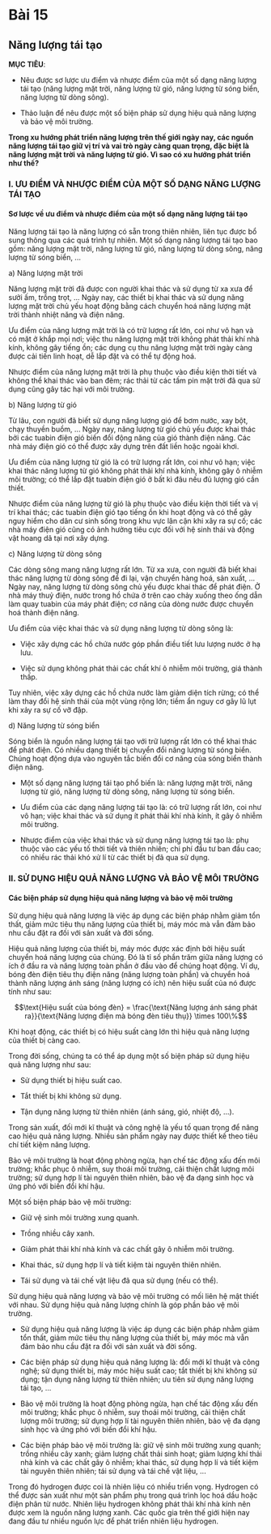 # Bài 15
## Năng lượng tái tạo

**MỤC TIÊU**:

*   Nêu được sơ lược ưu điểm và nhược điểm của một số dạng năng lượng tái tạo (năng lượng mặt trời, năng lượng từ gió, năng lượng từ sóng biển, năng lượng từ dòng sông).

*   Thảo luận để nêu được một số biện pháp sử dụng hiệu quả năng lượng và bảo vệ môi trường.

**Trong xu hướng phát triển năng lượng trên thế giới ngày nay, các nguồn năng lượng tái tạo giữ vị trí và vai trò ngày càng quan trọng, đặc biệt là năng lượng mặt trời và năng lượng từ gió. Vì sao có xu hướng phát triển như thế?**

### I. ƯU ĐIỂM VÀ NHƯỢC ĐIỂM CỦA MỘT SỐ DẠNG NĂNG LƯỢNG TÁI TẠO

#### Sơ lược về ưu điểm và nhược điểm của một số dạng năng lượng tái tạo

Năng lượng tái tạo là năng lượng có sẵn trong thiên nhiên, liên tục được bổ sung thông qua các quá trình tự nhiên. Một số dạng năng lượng tái tạo bao gồm: năng lượng mặt trời, năng lượng từ gió, năng lượng từ dòng sông, năng lượng từ sóng biển, ...

a) Năng lượng mặt trời

Năng lượng mặt trời đã được con người khai thác và sử dụng từ xa xưa để sưởi ấm, trồng trọt, ... Ngày nay, các thiết bị khai thác và sử dụng năng lượng mặt trời chủ yếu hoạt động bằng cách chuyển hoá năng lượng mặt trời thành nhiệt năng và điện năng.

Ưu điểm của năng lượng mặt trời là có trữ lượng rất lớn, coi như vô hạn và có mặt ở khắp mọi nơi; việc thu năng lượng mặt trời không phát thải khí nhà kính, không gây tiếng ồn; các dụng cụ thu năng lượng mặt trời ngày càng được cải tiến linh hoạt, dễ lắp đặt và có thể tự động hoá.

Nhược điểm của năng lượng mặt trời là phụ thuộc vào điều kiện thời tiết và không thể khai thác vào ban đêm; rác thải từ các tấm pin mặt trời đã qua sử dụng cũng gây tác hại với môi trường.

b) Năng lượng từ gió

Từ lâu, con người đã biết sử dụng năng lượng gió để bơm nước, xay bột, chạy thuyền buồm, ... Ngày nay, năng lượng từ gió chủ yếu được khai thác bởi các tuabin điện gió biến đổi động năng của gió thành điện năng. Các nhà máy điện gió có thể được xây dựng trên đất liền hoặc ngoài khơi.

Ưu điểm của năng lượng từ gió là có trữ lượng rất lớn, coi như vô hạn; việc khai thác năng lượng từ gió không phát thải khí nhà kính, không gây ô nhiễm môi trường; có thể lắp đặt tuabin điện gió ở bất kì đâu nếu đủ lượng gió cần thiết.

Nhược điểm của năng lượng từ gió là phụ thuộc vào điều kiện thời tiết và vị trí khai thác; các tuabin điện gió tạo tiếng ồn khi hoạt động và có thể gây nguy hiểm cho dân cư sinh sống trong khu vực lân cận khi xây ra sự cố; các nhà máy điện gió cũng có ảnh hưởng tiêu cực đối với hệ sinh thái và động vật hoang dã tại nơi xây dựng.

c) Năng lượng từ dòng sông

Các dòng sông mang năng lượng rất lớn. Từ xa xưa, con người đã biết khai thác năng lượng từ dòng sông để đi lại, vận chuyển hàng hoá, sản xuất, ... Ngày nay, năng lượng từ dòng sông chủ yếu được khai thác để phát điện. Ở nhà máy thuỷ điện, nước trong hồ chứa ở trên cao chảy xuống theo ống dẫn làm quay tuabin của máy phát điện; cơ năng của dòng nước được chuyển hoá thành điện năng.

Ưu điểm của việc khai thác và sử dụng năng lượng từ dòng sông là:

*   Việc xây dựng các hồ chứa nước góp phần điều tiết lưu lượng nước ở hạ lưu.

*   Việc sử dụng không phát thải các chất khí ô nhiễm môi trường, giá thành thấp.

Tuy nhiên, việc xây dựng các hồ chứa nước làm giảm diện tích rừng; có thể làm thay đổi hệ sinh thái của một vùng rộng lớn; tiềm ẩn nguy cơ gây lũ lụt khi xảy ra sự cố vỡ đập.

d) Năng lượng từ sóng biển

Sóng biển là nguồn năng lượng tái tạo với trữ lượng rất lớn có thể khai thác để phát điện. Có nhiều dạng thiết bị chuyển đổi năng lượng từ sóng biển. Chúng hoạt động dựa vào nguyên tắc biến đổi cơ năng của sóng biển thành điện năng.

*   Một số dạng năng lượng tái tạo phổ biến là: năng lượng mặt trời, năng lượng từ gió, năng lượng từ dòng sông, năng lượng từ sóng biển.

*   Ưu điểm của các dạng năng lượng tái tạo là: có trữ lượng rất lớn, coi như vô hạn; việc khai thác và sử dụng ít phát thải khí nhà kính, ít gây ô nhiễm môi trường.

*   Nhược điểm của việc khai thác và sử dụng năng lượng tái tạo là: phụ thuộc vào các yếu tố thời tiết và thiên nhiên; chi phí đầu tư ban đầu cao; có nhiều rác thải khó xử lí từ các thiết bị đã qua sử dụng.

### II. SỬ DỤNG HIỆU QUẢ NĂNG LƯỢNG VÀ BẢO VỆ MÔI TRƯỜNG

#### Các biện pháp sử dụng hiệu quả năng lượng và bảo vệ môi trường

Sử dụng hiệu quả năng lượng là việc áp dụng các biện pháp nhằm giảm tổn thất, giảm mức tiêu thụ năng lượng của thiết bị, máy móc mà vẫn đảm bảo nhu cầu đặt ra đối với sản xuất và đời sống.

Hiệu quả năng lượng của thiết bị, máy móc được xác định bởi hiệu suất chuyển hoá năng lượng của chúng. Đó là tỉ số phần trăm giữa năng lượng có ích ở đầu ra và năng lượng toàn phần ở đầu vào để chúng hoạt động. Ví dụ, bóng đèn điện tiêu thụ điện năng (năng lượng toàn phần) và chuyển hoá thành năng lượng ánh sáng (năng lượng có ích) nên hiệu suất của nó được tính như sau:

$$\text{Hiệu suất của bóng đèn} = \frac{\text{Năng lượng ánh sáng phát ra}}{\text{Năng lượng điện mà bóng đèn tiêu thụ}} \times 100\%$$

Khi hoạt động, các thiết bị có hiệu suất càng lớn thì hiệu quả năng lượng của thiết bị càng cao.

Trong đời sống, chúng ta có thể áp dụng một số biện pháp sử dụng hiệu quả năng lượng như sau:

*   Sử dụng thiết bị hiệu suất cao.

*   Tắt thiết bị khi không sử dụng.

*   Tận dụng năng lượng từ thiên nhiên (ánh sáng, gió, nhiệt độ, ...).

Trong sản xuất, đối mới kĩ thuật và công nghệ là yếu tố quan trọng để nâng cao hiệu quả năng lượng. Nhiều sản phẩm ngày nay được thiết kế theo tiêu chí tiết kiệm năng lượng.

Bảo vệ môi trường là hoạt động phòng ngừa, hạn chế tác động xấu đến môi trường; khắc phục ô nhiễm, suy thoái môi trường, cải thiện chất lượng môi trường; sử dụng hợp lí tài nguyên thiên nhiên, bảo vệ đa dạng sinh học và ứng phó với biến đổi khí hậu.

Một số biện pháp bảo vệ môi trường:

*   Giữ vệ sinh môi trường xung quanh.

*   Trồng nhiều cây xanh.

*   Giảm phát thải khí nhà kính và các chất gây ô nhiễm môi trường.

*   Khai thác, sử dụng hợp lí và tiết kiệm tài nguyên thiên nhiên.

*   Tái sử dụng và tái chế vật liệu đã qua sử dụng (nếu có thể).

Sử dụng hiệu quả năng lượng và bảo vệ môi trường có mối liên hệ mật thiết với nhau. Sử dụng hiệu quả năng lượng chính là góp phần bảo vệ môi trường.

*   Sử dụng hiệu quả năng lượng là việc áp dụng các biện pháp nhằm giảm tổn thất, giảm mức tiêu thụ năng lượng của thiết bị, máy móc mà vẫn đảm bảo nhu cầu đặt ra đối với sản xuất và đời sống.

*   Các biện pháp sử dụng hiệu quả năng lượng là: đổi mới kĩ thuật và công nghệ; sử dụng thiết bị, máy móc hiệu suất cao; tắt thiết bị khi không sử dụng; tận dụng năng lượng từ thiên nhiên; ưu tiên sử dụng năng lượng tái tạo, ...

*   Bảo vệ môi trường là hoạt động phòng ngừa, hạn chế tác động xấu đến môi trường; khắc phục ô nhiễm, suy thoái môi trường, cải thiện chất lượng môi trường; sử dụng hợp lí tài nguyên thiên nhiên, bảo vệ đa dạng sinh học và ứng phó với biến đổi khí hậu.

*   Các biện pháp bảo vệ môi trường là: giữ vệ sinh môi trường xung quanh; trồng nhiều cây xanh; giảm lượng chất thải sinh hoạt; giảm lượng khí thải nhà kính và các chất gây ô nhiễm; khai thác, sử dụng hợp lí và tiết kiệm tài nguyên thiên nhiên; tái sử dụng và tái chế vật liệu, ...

Trong đó hydrogen được coi là nhiên liệu có nhiều triển vọng. Hydrogen có thể được sản xuất như một sản phẩm phụ trong quá trình lọc hoá dầu hoặc điện phân từ nước. Nhiên liệu hydrogen không phát thải khí nhà kính nên được xem là nguồn năng lượng xanh. Các quốc gia trên thế giới hiện nay đang đầu tư nhiều nguồn lực để phát triển nhiên liệu hydrogen.
